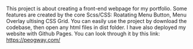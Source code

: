 This project is about creating a front-end webpage for my portfolio.
Some features are created by the core Scss/CSS: Roatating Menu Button, Menu Overlay ultising CSS Grid.
You can easily use the project by download the codebase, then open any html files in dist folder.
I have also deployed my website with Github Pages. You can look through it by this link:
https://peogway.com/

